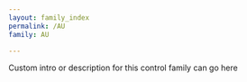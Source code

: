 ```yaml
---
layout: family_index
permalink: /AU
family: AU

---
```

Custom intro or description for this control family can go here